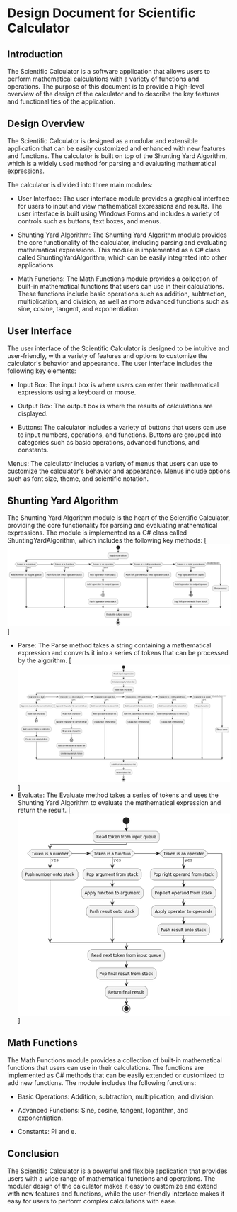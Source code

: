 # Design Document for Scientific Calculator

## Introduction
The Scientific Calculator is a software application that allows users to perform mathematical calculations with a variety of functions and operations. The purpose of this document is to provide a high-level overview of the design of the calculator and to describe the key features and functionalities of the application.

## Design Overview
The Scientific Calculator is designed as a modular and extensible application that can be easily customized and enhanced with new features and functions.
The calculator is built on top of the Shunting Yard Algorithm, which is a widely used method for parsing and evaluating mathematical expressions.

The calculator is divided into three main modules:

- User Interface: The user interface module provides a graphical interface for users to input and view mathematical expressions and results. The user interface is built using Windows Forms and includes a variety of controls such as buttons, text boxes, and menus.

- Shunting Yard Algorithm: The Shunting Yard Algorithm module provides the core functionality of the calculator, including parsing and evaluating mathematical expressions. This module is implemented as a C# class called ShuntingYardAlgorithm, which can be easily integrated into other applications.

- Math Functions: The Math Functions module provides a collection of built-in mathematical functions that users can use in their calculations. These functions include basic operations such as addition, subtraction, multiplication, and division, as well as more advanced functions such as sine, cosine, tangent, and exponentiation.

## User Interface
The user interface of the Scientific Calculator is designed to be intuitive and user-friendly, with a variety of features and options to customize the calculator's behavior and appearance. The user interface includes the following key elements:

- Input Box: The input box is where users can enter their mathematical expressions using a keyboard or mouse.

- Output Box: The output box is where the results of calculations are displayed.

- Buttons: The calculator includes a variety of buttons that users can use to input numbers, operations, and functions. Buttons are grouped into categories such as basic operations, advanced functions, and constants.

Menus: The calculator includes a variety of menus that users can use to customize the calculator's behavior and appearance. Menus include options such as font size, theme, and scientific notation.

## Shunting Yard Algorithm
The Shunting Yard Algorithm module is the heart of the Scientific Calculator, providing the core functionality for parsing and evaluating mathematical expressions. The module is implemented as a C# class called ShuntingYardAlgorithm, which includes the following key methods:
[<img src="activityDiagramShuntingYard.png">]
- Parse: The Parse method takes a string containing a mathematical expression and converts it into a series of tokens that can be processed by the algorithm.
[<img src="activityDiagramTokenize.png">]
- Evaluate: The Evaluate method takes a series of tokens and uses the Shunting Yard Algorithm to evaluate the mathematical expression and return the result.
[<img src="activityDiagramEvaluate.png">]

## Math Functions
The Math Functions module provides a collection of built-in mathematical functions that users can use in their calculations. The functions are implemented as C# methods that can be easily extended or customized to add new functions. The module includes the following functions:

- Basic Operations: Addition, subtraction, multiplication, and division.

- Advanced Functions: Sine, cosine, tangent, logarithm, and exponentiation.

- Constants: Pi and e.

## Conclusion
The Scientific Calculator is a powerful and flexible application that provides users with a wide range of mathematical functions and operations. The modular design of the calculator makes it easy to customize and extend with new features and functions, while the user-friendly interface makes it easy for users to perform complex calculations with ease.
